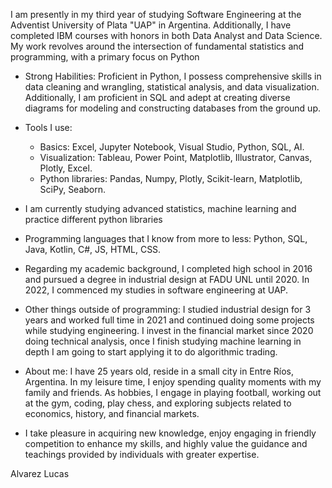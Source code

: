 
I am presently in my third year of studying Software Engineering at the Adventist University of Plata "UAP" in Argentina. Additionally, I have completed IBM courses with honors in both Data Analyst and Data Science. My work revolves around the intersection of fundamental statistics and programming, with a primary focus on Python

- Strong Habilities: Proficient in Python, I possess comprehensive skills in data cleaning and wrangling, statistical analysis, and data visualization. Additionally, I am proficient in SQL and adept at creating diverse diagrams for modeling and constructing databases from the ground up.

- Tools I use:
   * Basics: Excel, Jupyter Notebook, Visual Studio, Python, SQL, AI.
   * Visualization: Tableau, Power Point, Matplotlib, Illustrator, Canvas, Plotly, Excel.
   * Python libraries: Pandas, Numpy, Plotly, Scikit-learn, Matplotlib, SciPy, Seaborn.
    
- I am currently studying advanced statistics, machine learning and practice different python libraries
  
- Programming languages that I know from more to less: Python, SQL, Java, Kotlin, C#, JS, HTML, CSS.
  
- Regarding my academic background, I completed high school in 2016 and pursued a degree in industrial design at FADU UNL until 2020. In 2022, I commenced my studies in software engineering at UAP.

- Other things outside of programming: I studied industrial design for 3 years and worked full time in 2021 and continued doing some projects while studying engineering. I invest in the financial market since 2020 doing technical analysis, once I finish studying machine learning in depth I am going to start applying it to do algorithmic trading.
  
- About me: I have 25 years old, reside in a small city in Entre Ríos, Argentina. In my leisure time, I enjoy spending quality moments with my family and friends. As hobbies, I engage in playing football, working out at the gym, coding, play chess, and exploring subjects related to economics, history, and financial markets.

- I take pleasure in acquiring new knowledge, enjoy engaging in friendly competition to enhance my skills, and highly value the guidance and teachings provided by individuals with greater expertise.

Alvarez Lucas
